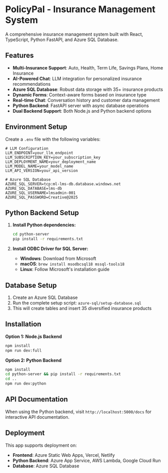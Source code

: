 # PolicyPal - Insurance Management System

A comprehensive insurance management system built with React, TypeScript, Python FastAPI, and Azure SQL Database.

## Features

- **Multi-Insurance Support**: Auto, Health, Term Life, Savings Plans, Home Insurance
- **AI-Powered Chat**: LLM integration for personalized insurance recommendations
- **Azure SQL Database**: Robust data storage with 35+ insurance products
- **Dynamic Forms**: Context-aware forms based on insurance type
- **Real-time Chat**: Conversation history and customer data management
- **Python Backend**: FastAPI server with async database operations
- **Dual Backend Support**: Both Node.js and Python backend options

## Environment Setup

Create a `.env` file with the following variables:

```env
# LLM Configuration
LLM_ENDPOINT=your_llm_endpoint
LLM_SUBSCRIPTION_KEY=your_subscription_key
LLM_DEPLOYMENT_NAME=your_deployment_name
LLM_MODEL_NAME=your_model_name
LLM_API_VERSION=your_api_version

# Azure SQL Database
AZURE_SQL_SERVER=tcp:ml-lms-db.database.windows.net
AZURE_SQL_DATABASE=lms-db
AZURE_SQL_USERNAME=lmsadmin-001
AZURE_SQL_PASSWORD=Creative@2025
```

## Python Backend Setup

1. **Install Python dependencies:**
   ```bash
   cd python-server
   pip install -r requirements.txt
   ```

2. **Install ODBC Driver for SQL Server:**
   - **Windows**: Download from Microsoft
   - **macOS**: `brew install msodbcsql18 mssql-tools18`
   - **Linux**: Follow Microsoft's installation guide

## Database Setup

1. Create an Azure SQL Database
2. Run the complete setup script: `azure-sql/setup-database.sql`
3. This will create tables and insert 35 diversified insurance products

## Installation

**Option 1: Node.js Backend**
```bash
npm install
npm run dev:full
```

**Option 2: Python Backend**
```bash
npm install
cd python-server && pip install -r requirements.txt
cd ..
npm run dev:python
```

## API Documentation

When using the Python backend, visit `http://localhost:5000/docs` for interactive API documentation.

## Deployment

This app supports deployment on:
- **Frontend**: Azure Static Web Apps, Vercel, Netlify
- **Python Backend**: Azure App Service, AWS Lambda, Google Cloud Run
- **Database**: Azure SQL Database
